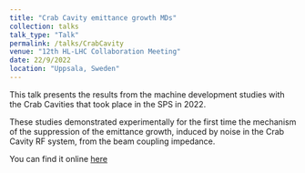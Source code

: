 ```yaml
---
title: "Crab Cavity emittance growth MDs"
collection: talks
talk_type: "Talk"
permalink: /talks/CrabCavity
venue: "12th HL-LHC Collaboration Meeting"
date: 22/9/2022
location: "Uppsala, Sweden"
---
```


This talk presents the results from the machine development studies with the Crab Cavities that took place in the SPS in 2022. 

<!--more-->

These studies demonstrated experimentally for the first time  the mechanism of the suppression of the emittance growth, induced by noise in the Crab Cavity RF system, from the beam coupling impedance.

You can find it online [here](https://indico.cern.ch/event/1161569/contributions/4921651/)
